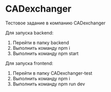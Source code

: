 # CADexchanger
Тестовое задание в компанию CADexchanger

Для запуска backend:
1. Перейти в папку backend
2. Выполнить команду npm i
3. Выполнить команду npm start

Для запуска frontend:
1. Перейти в папку CADexchanger-test
2. Выполнить команду npm i
3. Выполнить команду npm run dev
